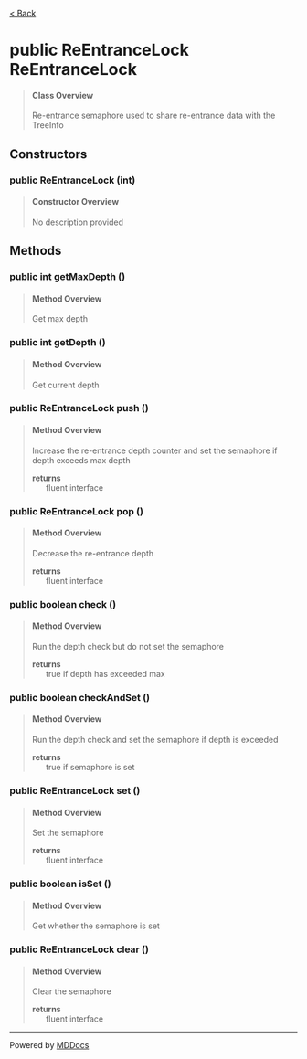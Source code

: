 [< Back](../README.md)
# public ReEntranceLock ReEntranceLock #
>#### Class Overview ####
>Re-entrance semaphore used to share re-entrance data with the TreeInfo
## Constructors ##
### public ReEntranceLock (int) ###
>#### Constructor Overview ####
>No description provided
>
## Methods ##
### public int getMaxDepth () ###
>#### Method Overview ####
>Get max depth
>
### public int getDepth () ###
>#### Method Overview ####
>Get current depth
>
### public ReEntranceLock push () ###
>#### Method Overview ####
>Increase the re-entrance depth counter and set the semaphore if depth
 exceeds max depth
>
>**returns**<br />
>&nbsp;&nbsp;&nbsp;&nbsp;&nbsp;&nbsp;fluent interface
>
### public ReEntranceLock pop () ###
>#### Method Overview ####
>Decrease the re-entrance depth
>
>**returns**<br />
>&nbsp;&nbsp;&nbsp;&nbsp;&nbsp;&nbsp;fluent interface
>
### public boolean check () ###
>#### Method Overview ####
>Run the depth check but do not set the semaphore
>
>**returns**<br />
>&nbsp;&nbsp;&nbsp;&nbsp;&nbsp;&nbsp;true if depth has exceeded max
>
### public boolean checkAndSet () ###
>#### Method Overview ####
>Run the depth check and set the semaphore if depth is exceeded
>
>**returns**<br />
>&nbsp;&nbsp;&nbsp;&nbsp;&nbsp;&nbsp;true if semaphore is set
>
### public ReEntranceLock set () ###
>#### Method Overview ####
>Set the semaphore
>
>**returns**<br />
>&nbsp;&nbsp;&nbsp;&nbsp;&nbsp;&nbsp;fluent interface
>
### public boolean isSet () ###
>#### Method Overview ####
>Get whether the semaphore is set
>
### public ReEntranceLock clear () ###
>#### Method Overview ####
>Clear the semaphore
>
>**returns**<br />
>&nbsp;&nbsp;&nbsp;&nbsp;&nbsp;&nbsp;fluent interface
>

---
Powered by [MDDocs](https://github.com/VRCube/MDDocs)